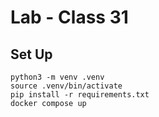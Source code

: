 # Lab - Class 31

## Set Up
~~~
python3 -m venv .venv
source .venv/bin/activate
pip install -r requirements.txt
docker compose up
~~~